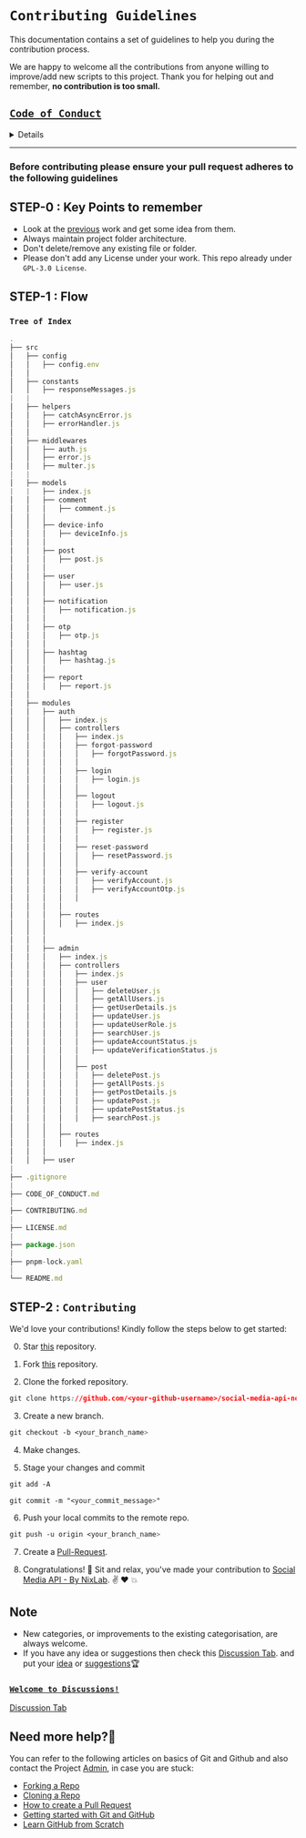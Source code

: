 # `Contributing Guidelines`  

This documentation contains a set of guidelines to help you during the contribution process.

We are happy to welcome all the contributions from anyone willing to improve/add new scripts to this project. Thank you for helping out and remember, **no contribution is too small.**

[`Code of Conduct`](CODE_OF_CONDUCT.md)
---------------

<details>

```css
# Contributor Covenant Code of Conduct

## Our Pledge

We as members, contributors, and leaders pledge to make participation in our
community a harassment-free experience for everyone, regardless of age, body
size, visible or invisible disability, ethnicity, sex characteristics, gender
identity and expression, level of experience, education, socio-economic status,
nationality, personal appearance, race, religion, or sexual identity
and orientation.

We pledge to act and interact in ways that contribute to an open, welcoming,
diverse, inclusive, and healthy community.

## Our Standards

Examples of behavior that contributes to a positive environment for our
community include:

* Demonstrating empathy and kindness toward other people
* Being respectful of differing opinions, viewpoints, and experiences
* Giving and gracefully accepting constructive feedback
* Accepting responsibility and apologizing to those affected by our mistakes,
  and learning from the experience
* Focusing on what is best not just for us as individuals, but for the
  overall community

Examples of unacceptable behavior include:

* The use of sexualized language or imagery, and sexual attention or
  advances of any kind
* Trolling, insulting or derogatory comments, and personal or political attacks
* Public or private harassment
* Publishing others' private information, such as a physical or email
  address, without their explicit permission
* Other conduct which could reasonably be considered inappropriate in a
  professional setting

## Enforcement Responsibilities

Community leaders are responsible for clarifying and enforcing our standards of
acceptable behavior and will take appropriate and fair corrective action in
response to any behavior that they deem inappropriate, threatening, offensive,
or harmful.

Community leaders have the right and responsibility to remove, edit, or reject
comments, commits, code, wiki edits, issues, and other contributions that are
not aligned to this Code of Conduct, and will communicate reasons for moderation
decisions when appropriate.

## Scope

This Code of Conduct applies within all community spaces, and also applies when
an individual is officially representing the community in public spaces.
Examples of representing our community include using an official e-mail address,
posting via an official social media account, or acting as an appointed
representative at an online or offline event.

## Enforcement

Instances of abusive, harassing, or otherwise unacceptable behavior may be
reported to the community leaders responsible for enforcement at
nkr.nikhil.nkr@gmail.com.
All complaints will be reviewed and investigated promptly and fairly.

All community leaders are obligated to respect the privacy and security of the
reporter of any incident.

## Enforcement Guidelines

Community leaders will follow these Community Impact Guidelines in determining
the consequences for any action they deem in violation of this Code of Conduct:

### 1. Correction

**Community Impact**: Use of inappropriate language or other behavior deemed
unprofessional or unwelcome in the community.

**Consequence**: A private, written warning from community leaders, providing
clarity around the nature of the violation and an explanation of why the
behavior was inappropriate. A public apology may be requested.

### 2. Warning

**Community Impact**: A violation through a single incident or series
of actions.

**Consequence**: A warning with consequences for continued behavior. No
interaction with the people involved, including unsolicited interaction with
those enforcing the Code of Conduct, for a specified period of time. This
includes avoiding interactions in community spaces as well as external channels
like social media. Violating these terms may lead to a temporary or
permanent ban.

### 3. Temporary Ban

**Community Impact**: A serious violation of community standards, including
sustained inappropriate behavior.

**Consequence**: A temporary ban from any sort of interaction or public
communication with the community for a specified period of time. No public or
private interaction with the people involved, including unsolicited interaction
with those enforcing the Code of Conduct, is allowed during this period.
Violating these terms may lead to a permanent ban.

### 4. Permanent Ban

**Community Impact**: Demonstrating a pattern of violation of community
standards, including sustained inappropriate behavior,  harassment of an
individual, or aggression toward or disparagement of classes of individuals.

**Consequence**: A permanent ban from any sort of public interaction within
the community.

## Attribution

This Code of Conduct is adapted from the [Contributor Covenant][homepage],
version 2.0, available at
https://www.contributor-covenant.org/version/2/0/code_of_conduct.html.

Community Impact Guidelines were inspired by [Mozilla's code of conduct
enforcement ladder](https://github.com/mozilla/diversity).

[homepage]: https://www.contributor-covenant.org

For answers to common questions about this code of conduct, see the FAQ at
https://www.contributor-covenant.org/faq. Translations are available at
https://www.contributor-covenant.org/translations.

```

</details>

----------

### Before contributing please ensure your **pull request** adheres to the following guidelines

## STEP-0 : Key Points to remember

- Look at the [previous](https://github.com/nixrajput/social-media-api-nodejs) work and get some idea from them.
- Always maintain project folder architecture.
- Don't delete/remove any existing file or folder.
- Please don't add any License under your work. This repo already under `GPL-3.0 License`.
  
## STEP-1 : **Flow**

### `Tree of Index`

```js
.
├── src
│   ├── config
│   │   ├── config.env
│   │
│   ├── constants
│   │   ├── responseMessages.js
|   |
│   ├── helpers
│   │   ├── catchAsyncError.js
│   │   ├── errorHandler.js
│   │
│   ├── middlewares
│   │   ├── auth.js
│   │   ├── error.js
│   │   ├── multer.js
|   |
│   ├── models
|   |   ├── index.js
│   │   ├── comment
│   │   │   ├── comment.js
│   │   │
│   │   ├── device-info
│   │   │   ├── deviceInfo.js
│   │   │
│   │   ├── post
│   │   │   ├── post.js
│   │   │
│   │   ├── user
│   │   │   ├── user.js
│   │   │
│   │   ├── notification
│   │   │   ├── notification.js
│   │   │
│   │   ├── otp
│   │   │   ├── otp.js
│   │   │
│   │   ├── hashtag
│   │   │   ├── hashtag.js
│   │   │
│   │   ├── report
│   │   │   ├── report.js
│   │ 
│   ├── modules
│   │   ├── auth
│   │   │   ├── index.js
│   │   │   ├── controllers
│   │   │   │   ├── index.js
│   │   │   │   ├── forgot-password
│   │   │   │   │   ├── forgotPassword.js
│   │   │   │   │ 
│   │   │   │   ├── login
│   │   │   │   │   ├── login.js
│   │   │   │   │
│   │   │   │   ├── logout
│   │   │   │   │   ├── logout.js
│   │   │   │   │
│   │   │   │   ├── register
│   │   │   │   │   ├── register.js
│   │   │   │   │
│   │   │   │   ├── reset-password
│   │   │   │   │   ├── resetPassword.js
│   │   │   │   │
│   │   │   │   ├── verify-account
│   │   │   │   │   ├── verifyAccount.js
│   │   │   │   │   ├── verifyAccountOtp.js
│   │   │   │   │
│   │   │   │   
│   │   │   ├── routes
│   │   │   │   ├── index.js
│   │   │   
│   │   │   
│   │   ├── admin
│   │   │   ├── index.js
│   │   │   ├── controllers
│   │   │   │   ├── index.js
│   │   │   │   ├── user
│   │   │   │   │   ├── deleteUser.js
│   │   │   │   │   ├── getAllUsers.js
│   │   │   │   │   ├── getUserDetails.js
│   │   │   │   │   ├── updateUser.js
│   │   │   │   │   ├── updateUserRole.js
│   │   │   │   │   ├── searchUser.js
│   │   │   │   │   ├── updateAccountStatus.js
│   │   │   │   │   ├── updateVerificationStatus.js
│   │   │   │   │
│   │   │   │   ├── post
│   │   │   │   │   ├── deletePost.js
│   │   │   │   │   ├── getAllPosts.js
│   │   │   │   │   ├── getPostDetails.js
│   │   │   │   │   ├── updatePost.js
│   │   │   │   │   ├── updatePostStatus.js
│   │   │   │   │   ├── searchPost.js
│   │   │   │   
│   │   │   ├── routes
│   │   │   │   ├── index.js
│   │   │
│   │   ├── user
|
├── .gitignore
|
├── CODE_OF_CONDUCT.md
|
├── CONTRIBUTING.md
|
├── LICENSE.md
|
├── package.json
|
├── pnpm-lock.yaml
|
└── README.md
```

## STEP-2 : `Contributing`

We'd love your contributions! Kindly follow the steps below to get started:

0. Star <a href="https://github.com/nixrajput/social-media-api-nodejs" title="this">this</a> repository.

1. Fork <a href="https://github.com/nixrajput/social-media-api-nodejs" title="this">this</a> repository.

2. Clone the forked repository.

```css
git clone https://github.com/<your-github-username>/social-media-api-nodejs
```

3. Create a new branch.

```css
git checkout -b <your_branch_name>
```

4. Make changes.

5. Stage your changes and commit

```css
git add -A

git commit -m "<your_commit_message>"
```

6. Push your local commits to the remote repo.

```css
git push -u origin <your_branch_name>
```

7. Create a <a href="https://github.com/nixrajput/social-media-api-nodejs/pulls" title="Pull Request">Pull-Request</a>.

8. Congratulations! 🎉 Sit and relax, you've made your contribution to <a href="https://github.com/nixrajput/social-media-api-nodejs" title="Social Media API - By NixLab">Social Media API - By NixLab</a>. ✌️ ❤️ 💥

## **Note**

- New categories, or improvements to the existing categorisation, are always welcome.
- If you have any idea or suggestions then check this [Discussion Tab](https://github.com/nixrajput/social-media-api-nodejs/discussions). and put your [idea](https://github.com/nixrajput/social-media-api-nodejs/discussions/categories/ideas) or [suggestions](https://github.com/nixrajput/social-media-api-nodejs/discussions/categories/ideas)🏆
  
### [`Welcome to Discussions!`](https://github.com/nixrajput/social-media-api-nodejs/discussions)

[Discussion Tab](https://github.com/nixrajput/social-media-api-nodejs/discussions)
  
## Need more help?🤔  

You can refer to the following articles on basics of Git and Github and also contact the Project [Admin](https://github.com/nixrajput), in case you are stuck:  

- [Forking a Repo](https://help.github.com/en/github/getting-started-with-github/fork-a-repo)  
- [Cloning a Repo](https://help.github.com/en/desktop/contributing-to-projects/creating-an-issue-or-pull-request)  
- [How to create a Pull Request](https://opensource.com/article/19/7/create-pull-request-github)  
- [Getting started with Git and GitHub](https://towardsdatascience.com/getting-started-with-git-and-github-6fcd0f2d4ac6)  
- [Learn GitHub from Scratch](https://www.youtube.com/watch?v=BCQHnlnPusY&list=PLozRqGzj97d02YjR5JVqDwN2K0cAiT7VK)  

